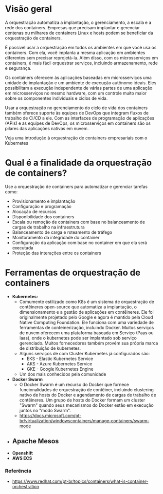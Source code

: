 
# Visão geral
<p>A orquestração automatiza a implantação, o gerenciamento, a escala e a rede dos containers. Empresas que precisam implantar e gerenciar centenas ou milhares de containers Linux e hosts podem se beneficiar da orquestração de containers.</p>

<p>É possível usar a orquestração em todos os ambientes em que você usa os containers. Com ela, você implanta a mesma aplicação em ambientes diferentes sem precisar reprojetá-la. Além disso, com os microsserviços em containers, é mais fácil orquestrar serviços, incluindo armazenamento, rede e segurança.</p>

<p>Os containers oferecem às aplicações baseadas em microsserviços uma unidade de implantação e um ambiente de execução autônomo ideais. Eles possibilitam a execução independente de várias partes de uma aplicação em microsserviços no mesmo hardware, com um controle muito maior sobre os componentes individuais e ciclos de vida.</p>

<p>Usar a orquestração no gerenciamento do ciclo de vida dos containers também oferece suporte às equipes de DevOps que integram fluxos de trabalho de CI/CD a ele. Com as interfaces de programação de aplicações (APIs) e as equipes de DevOps, os microsserviços em containers são os pilares das aplicações nativas em nuvem.</p>

<p>Veja uma introdução à orquestração de containers empresariais com o Kubernetes</p>

# Qual é a finalidade da orquestração de containers?
Use a orquestração de containers para automatizar e gerenciar tarefas como:
- Provisionamento e implantação
- Configuração e programação
- Alocação de recursos
- Disponibilidade dos containers
- Escala ou remoção de containers com base no balanceamento de cargas de trabalho na infraestrutura
- Balanceamento de carga e roteamento de tráfego
- Monitoramento da integridade do container
- Configuração da aplicação com base no container em que ela será executada
- Proteção das interações entre os containers

# Ferramentas de orquestração de containers
- <b>Kubernetes: </b>
    - Comumente estilizado como K8s é um sistema de orquestração de contêineres open-source que automatiza a implantação, o dimensionamento e a gestão de aplicações em contêineres. Ele foi originalmente projetado pelo Google e agora é mantido pela Cloud Native Computing Foundation. Ele funciona com uma variedade de ferramentas de conteinerização, incluindo Docker.
    Muitos serviços de nuvem oferecem uma plataforma baseada em Serviço (Paas ou Iaas), onde o kubernetes pode ser implantado sob serviço gerenciado. Muitos fornecedores também provém sua própria marca de distribuição de kubernetes.
    - Alguns serviços de com Cluster Kubernetes já configurados são:
        - EKS - Elastic Kubernetes Service
        - AKS - Azure Kubernetes Service
        - GKE - Google Kubernetes Engine
    - Um dos mais conhecidos pela comunidade
- <b>Docker Swarm</b>
    - O Docker Swarm é um recurso do Docker que fornece funcionalidades de orquestração de contêiner, incluindo clustering nativo de hosts do Docker e agendamento de cargas de trabalho de contêineres. 
    Um grupo de hosts do Docker formam um cluster "Swarm" quando seus mecanismos do Docker estão em execução juntos no "modo Swarm". 
    - https://docs.microsoft.com/pt-br/virtualization/windowscontainers/manage-containers/swarm-mode
- <b>Apache Mesos</b>
    - 
- <b>Openshift</b>
- <b>AWS ECS</b>


### Referência
- https://www.redhat.com/pt-br/topics/containers/what-is-container-orchestration